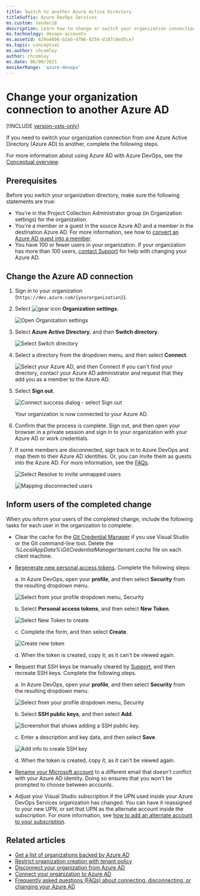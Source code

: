 ```yaml
---
title: Switch to another Azure Active Directory
titleSuffix: Azure DevOps Services
ms.custom: seodec18
description: Learn how to change or switch your organization connection to a different Azure Active Directory.
ms.technology: devops-accounts
ms.assetid: 629a48b6-b2ab-4706-8256-d187c8ed5ce7
ms.topic: conceptual
ms.author: chcomley
author: chcomley
ms.date: 06/09/2021
monikerRange: 'azure-devops'
---
```


# Change your organization connection to another Azure AD

[!INCLUDE [version-vsts-only](../../includes/version-vsts-only.md)]

If you need to switch your organization connection from one Azure Active Directory (Azure AD) to another, complete the following steps.

For more information about using Azure AD with Azure DevOps, see the [Conceptual overview](access-with-azure-ad.md).

## Prerequisites

Before you switch your organization directory, make sure the following statements are true:

- You're in the Project Collection Administrator group (in Organization settings) for the organization.
- You're a member or a guest in the source Azure AD and a member in the destination Azure AD. For more information, see how to [convert an Azure AD guest into a member](faq-azure-access.yml).
- You have 100 or fewer users in your organization. If your organization has more than 100 users, [contact Support](https://azure.microsoft.com/support/devops/) for help with changing your Azure AD.


## Change the Azure AD connection

1. Sign in to your organization (```https://dev.azure.com/{yourorganization}```).

2. Select ![gear icon](../../media/icons/gear-icon.png) **Organization settings**.

    ![Open Organization settings](../../media/settings/open-admin-settings-vert.png)

3. Select **Azure Active Directory**, and then **Switch directory**.

   ![Select Switch directory](media/change-azure-ad-connection.md/select-switch-directory.png)

4. Select a directory from the dropdown menu, and then select **Connect**.

   ![Select your Azure AD, and then Connect](media/shared/select-directory-connect.png)
   If you can't find your directory, contact your Azure AD administrator and request that they add you as a member to the Azure AD.

5. Select **Sign out**.

   ![Connect success dialog - select Sign out](media/shared/connect-success-dialog.png)

    Your organization is now connected to your Azure AD.

6. Confirm that the process is complete. Sign out, and then open your browser in a private session and sign in to your organization with your Azure AD or work credentials.

7. If some members are disconnected, sign back in to Azure DevOps and map them to their Azure AD identities. Or, you can invite them as guests into the Azure AD. For more information, see the [FAQs](/azure/devops/organizations/accounts/faq-azure-access#faq-connect).

   ![Select Resolve to invite unmapped users](media/shared/azure-ad-select-resolve-for-disconnected-users.png)

   ![Mapping disconnected users](media/shared/resolve-disconnected-users.png)

## Inform users of the completed change

When you inform your users of the completed change, include the following tasks for each user in the organization to complete:

- Clear the cache for the [Git Credential Manager](https://github.com/Microsoft/Git-Credential-Manager-for-Windows/blob/master/Docs/Faq.md#q-why-is-gitexe-failing-to-authenticate-after-linkingunlinking-your-visual-studio-team-services-organization-from-azure-active-directory) if you use Visual Studio or the Git command-line tool. Delete the *%LocalAppData%\GitCredentialManager\tenant.cache* file on each client machine. 
- [Regenerate new personal access tokens](use-personal-access-tokens-to-authenticate.md). Complete the following steps:

    a. In Azure DevOps, open your **profile**, and then select **Security** from the resulting dropdown menu.

     ![Select from your profile dropdown menu, Security](media/shared/select-security-profile-menu.png)

    b. Select **Personal access tokens**, and then select **New Token**.
    
     ![Select New Token to create](media/shared/select-personal-access-tokens-new-token.png)

    c. Complete the form, and then select **Create**.

     ![Create new token](media/shared/create-new-personal-access-token.png)

    d. When the token is created, copy it, as it can't be viewed again.

- Request that SSH keys be manually cleared by [Support](https://azure.microsoft.com/support/devops/), and then recreate SSH keys. Complete the following steps.

    a. In Azure DevOps, open your **profile**, and then select **Security** from the resulting dropdown menu.

     ![Select from your profile dropdown menu, Security](media/shared/select-security-profile-menu.png)

    b. Select **SSH public keys**, and then select **Add**.

     ![Screenshot that shows adding a SSH public key.](media/shared/user-settings-security-ssh.png)

    c. Enter a description and key data, and then select **Save**.

     ![Add info to create SSH key](media/shared/add-ssh-public-key-info.png)

    d. When the token is created, copy it, as it can't be viewed again.

- [Rename your Microsoft account](https://support.microsoft.com/help/11545/microsoft-account-rename-your-personal-account) to a different email that doesn't conflict with your Azure AD identity. Doing so ensures that you won't be prompted to choose between accounts.
- Adjust your Visual Studio subscription if the UPN used inside your Azure DevOps Services organization has changed. You can have it reassigned to your new UPN, or set that UPN as the alternate account inside the subscription. For more information, see [how to add an alternate account to your subscription](/visualstudio/subscriptions/vs-alternate-identity#add-an-alternate-account-to-your-subscription).

## Related articles

- [Get a list of organizations backed by Azure AD](get-list-of-organizations-connected-to-azure-active-directory.md)
- [Restrict organization creation with tenant policy](azure-ad-tenant-policy-restrict-org-creation.md)
- [Disconnect your organization from Azure AD](disconnect-organization-from-azure-ad.md)
- [Connect your organization to Azure AD](connect-organization-to-azure-ad.md)
- [Frequently asked questions (FAQs) about connecting, disconnecting, or changing your Azure AD](/azure/devops/organizations/accounts/faq-azure-access#connect-to-disconnect-from-or-change-azure-ad-connection)
